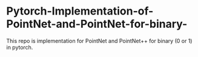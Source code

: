# Pytorch-Implementation-of-PointNet-and-PointNet-for-binary-
This repo is implementation for PointNet and PointNet++ for binary (0 or 1) in pytorch.
